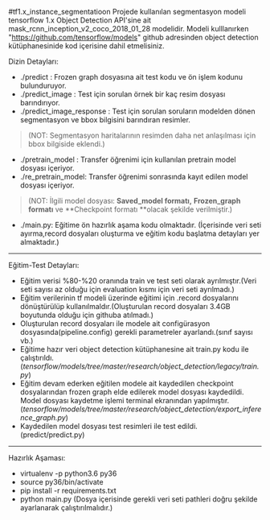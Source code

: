 #tf1.x_instance_segmentatioon
Projede kullanılan segmentasyon modeli tensorflow 1.x Object Detection API'sine ait mask_rcnn_inception_v2_coco_2018_01_28 modelidir. Modeli kulllanırken "https://github.com/tensorflow/models" github adresinden object detection kütüphanesinide kod içerisine dahil etmelisiniz.

Dizin Detayları:
- ./predict : Frozen graph dosyasına ait test kodu ve ön işlem kodunu bulunduruyor.
- ./predict_image : Test için sorulan örnek bir kaç resim dosyası barındırıyor.
- ./predict_image_response : Test için sorulan soruların modelden dönen segmentasyon ve bbox bilgisini barındıran resimler.
> (NOT: Segmentasyon haritalarının resimden daha net anlaşılması için bbox bilgiside eklendi.)

- ./pretrain_model : Transfer öğrenimi için kullanılan pretrain model dosyası içeriyor.
- ./re_pretrain_model: Transfer öğrenimi sonrasında kayıt edilen model dosyası içeriyor.
> (NOT: İlgili model dosyası:
**Saved_model formatı,**
**Frozen_graph formatı** ve **Checkpoint formatı **olacak şekilde verilmiştir.)

- ./main.py: Eğitime ön hazırlık aşama kodu olmaktadır. (İçerisinde veri seti ayırma,record dosyaları oluşturma ve eğitim kodu başlatma detayları yer almaktadır.)

------------


Eğitim-Test Detayları:
- Eğitim verisi %80-%20 oranında train ve test seti olarak ayrılmıştır.(Veri seti sayısı az olduğu için evaluation kısmı için veri seti ayrılmadı.)
- Eğitim verilerinin tf modeli üzerinde eğitimi için .record dosyalarını dönüştürülüp kullanılmaldır.(Oluşturulan record dosyaları 3.4GB boyutunda olduğu için githuba atılmadı.)
- Oluşturulan record dosyaları ile modele ait configürasyon dosyasında(pipeline.config) gerekli parametreler ayarlandı.(sınıf sayısı vb.)
- Eğitime hazır veri object detection kütüphanesine ait train.py kodu ile çalıştırıldı.(*tensorflow/models/tree/master/research/object_detection/legacy/train.py*)
- Eğitim devam ederken eğitilen modele ait kaydedilen checkpoint dosyalarından frozen graph elde edilerek model dosyası kaydedildi. Model dosyası kaydetme işlemi terminal ekranından yapılmıştır. (*tensorflow/models/tree/master/research/object_detection/export_inference_graph.py*)
- Kaydedilen model dosyası test resimleri ile test edildi. (predict/predict.py)

------------

Hazırlık Aşaması:
- virtualenv -p python3.6 py36
- source py36/bin/activate
- pip install -r requirements.txt
- python main.py (Dosya içerisinde gerekli veri seti pathleri doğru şekilde ayarlanarak çalıştırılmalıdır.)
